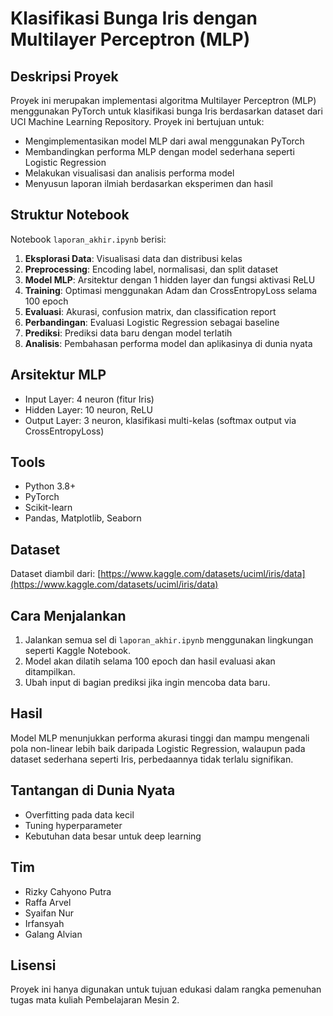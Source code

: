 
# Klasifikasi Bunga Iris dengan Multilayer Perceptron (MLP)

## Deskripsi Proyek
Proyek ini merupakan implementasi algoritma Multilayer Perceptron (MLP) menggunakan PyTorch untuk klasifikasi bunga Iris berdasarkan dataset dari UCI Machine Learning Repository. Proyek ini bertujuan untuk:

- Mengimplementasikan model MLP dari awal menggunakan PyTorch
- Membandingkan performa MLP dengan model sederhana seperti Logistic Regression
- Melakukan visualisasi dan analisis performa model
- Menyusun laporan ilmiah berdasarkan eksperimen dan hasil

## Struktur Notebook
Notebook `laporan_akhir.ipynb` berisi:

1. **Eksplorasi Data**: Visualisasi data dan distribusi kelas
2. **Preprocessing**: Encoding label, normalisasi, dan split dataset
3. **Model MLP**: Arsitektur dengan 1 hidden layer dan fungsi aktivasi ReLU
4. **Training**: Optimasi menggunakan Adam dan CrossEntropyLoss selama 100 epoch
5. **Evaluasi**: Akurasi, confusion matrix, dan classification report
6. **Perbandingan**: Evaluasi Logistic Regression sebagai baseline
7. **Prediksi**: Prediksi data baru dengan model terlatih
8. **Analisis**: Pembahasan performa model dan aplikasinya di dunia nyata

## Arsitektur MLP
- Input Layer: 4 neuron (fitur Iris)
- Hidden Layer: 10 neuron, ReLU
- Output Layer: 3 neuron, klasifikasi multi-kelas (softmax output via CrossEntropyLoss)

## Tools
- Python 3.8+
- PyTorch
- Scikit-learn
- Pandas, Matplotlib, Seaborn

## Dataset
Dataset diambil dari: [https://www.kaggle.com/datasets/uciml/iris/data](https://www.kaggle.com/datasets/uciml/iris/data)

## Cara Menjalankan
1. Jalankan semua sel di `laporan_akhir.ipynb` menggunakan lingkungan seperti Kaggle Notebook.
2. Model akan dilatih selama 100 epoch dan hasil evaluasi akan ditampilkan.
3. Ubah input di bagian prediksi jika ingin mencoba data baru.

## Hasil
Model MLP menunjukkan performa akurasi tinggi dan mampu mengenali pola non-linear lebih baik daripada Logistic Regression, walaupun pada dataset sederhana seperti Iris, perbedaannya tidak terlalu signifikan.

## Tantangan di Dunia Nyata
- Overfitting pada data kecil
- Tuning hyperparameter
- Kebutuhan data besar untuk deep learning

## Tim
- Rizky Cahyono Putra
- Raffa Arvel
- Syaifan Nur
- Irfansyah
- Galang Alvian

## Lisensi
Proyek ini hanya digunakan untuk tujuan edukasi dalam rangka pemenuhan tugas mata kuliah Pembelajaran Mesin 2.
